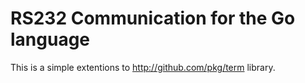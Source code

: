 RS232 Communication for the Go language
=======================================

This is a simple extentions to http://github.com/pkg/term
library.


